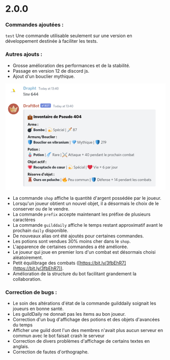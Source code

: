 # 2.0.0

### Commandes ajoutées :

`test` Une commande utilisable seulement sur une version en développement destinée à faciliter les tests.

### Autres ajouts :

* Grosse amélioration des performances et de la stabilité. 
* Passage en version 12 de discord js. 
* Ajout d'un bouclier mythique.

![Tellement mythique que 6 mois après la sortie de l'évent, le seul joueur qui l'a eu a arrêté de jouer.](<../.gitbook/assets/image (83).png>)

* La commande `shop` affiche la quantité d'argent possédée par le joueur.
* Lorsqu'un joueur obtient un nouvel objet, il a désormais le choix de le conserver ou de le vendre. 
* La commande `prefix` accepte maintenant les préfixe de plusieurs caractères 
* La commande `guilddaily` affiche le temps restant approximatif avant le prochain `daily` disponible. 
* De nouveaux alias ont été ajoutés pour certaines commandes. 
* Les potions sont vendues 30% moins cher dans le `shop`. 
* L'apparence de certaines commandes a été améliorée. 
* Le joueur qui joue en premier lors d'un combat est désormais choisi aléatoirement. 
* Petit équilibrage des combats ([https://bit.ly/3fbEhR7](https://bit.ly/3fbEhR7)). 
* Amélioration de la structure du bot facilitant grandement la collaboration.

### Correction de bugs :

* Le soin des altérations d'état de la commande guilddaily soignait les joueurs en bonne santé. 
* Les guildDaily ne donnait pas les items au bon joueur. 
* Correction d'un bug d'affichage des potions et des objets d'avancées du temps 
* Afficher une guild dont l'un des membres n'avait plus aucun serveur en commun avec le bot faisait crash le serveur 
* Correction de divers problèmes d'affichage de certains textes en anglais. 
* Correction de fautes d'orthographe.
